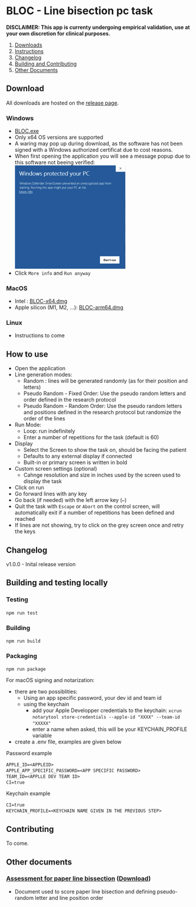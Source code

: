 # BLOC - Line bisection pc task

**DISCLAIMER: This app is currenty undergoing empirical validation, use at your own discretion for clinical purposes.**

1. [Downloads](#downloads)
2. [Instructions](#instructions)
3. [Changelog](#changelog)
4. [Building and Contributing](#build)
5. [Other Documents](#docs)

<a id="downloads"></a>

## Download

All downloads are hosted on the [release page](https://github.com/JackGlobetrotter/bloc/releases/latest).

### Windows

- [BLOC.exe](https://github.com/JackGlobetrotter/bloc/releases/latest/download/BLOC.exe)
- Only x64 OS versions are supported
- A waring may pop up during download, as the software has not been signed with a Windows authorized certificat due to cost reasons.
- When first opening the application you will see a message popup due to this software not beeing verified: \
  <img src="https://github.com/JackGlobetrotter/bloc/blob/main/docs/windowsUnverifiedMessage.png?raw=true" alt="drawing" style="width:300px;"/>
- Click `More info` and `Run anyway`

### MacOS

- Intel : [BLOC-x64.dmg](https://github.com/JackGlobetrotter/bloc/releases/latest/download/BLOC-x64.dmg)
- Apple silicon (M1, M2, ...): [BLOC-arm64.dmg](https://github.com/JackGlobetrotter/bloc/releases/latest/download/BLOC-arm64.dmg)

### Linux

- Instructions to come

<a id="instructions"></a>

## How to use

- Open the application
- Line generation modes:
  - Random : lines will be generated randomly (as for their position and letters)
  - Pseudo Random - Fixed Order: Use the pseudo random letters and order defined in the research protocol
  - Pseudo Random - Random Order: Use the pseudo random letters and positions defined in the research protocol but randomize the order of the lines
- Run Mode:
  - Loop: run indefinitely
  - Enter a number of repetitions for the task (default is 60)
- Display
  - Select the Screen to show the task on, should be facing the patient
  - Defaults to any external display if connected
  - Built-in or primary screen is written in bold
- Custom screen settings (optional)
  - Cahnge resolution and size in inches used by the screen used to display the task
- Click on run
- Go forward lines with any key
- Go back (if needed) with the left arrow key (`←`)
- Quit the task with `Escape` or `Abort` on the control screen, will automatically exit if a number of repetitions has been defined and reached
- If lines are not showing, try to click on the grey screen once and retry the keys

<a id="changelog"></a>

## Changelog

v1.0.0 - Inital release version

<a id="build"></a>

## Building and testing locally

### Testing

`npm run test`

### Building

`npm run build`

### Packaging

`npm run package`

For macOS signing and notarization:

- there are two possiblities:
  - Using an app specific password, your dev id and team id
  - using the keychain
    - add your Apple Developper credentials to the keychain: `xcrun notarytool store-credentials --apple-id "XXXX" --team-id "XXXXX"`
    - enter a name when asked, this will be your KEYCHAIN_PROFILE variable
- create a .env file, examples are given below

Password example

```
APPLE_ID=<APPLEID>
APPLE_APP_SPECIFIC_PASSWORD=<APP SPECIFIC PASSWORD>
TEAM_ID=<APPLLE DEV TEAM ID>
CI=true
```

Keychain example

```
CI=true
KEYCHAIN_PROFILE=<KEYCHAIN NAME GIVEN IN THE PREVIOUS STEP>
```

## Contributing

To come.

<a id="docs"></a>

## Other documents

### [Assessment for paper line bissection](https://github.com/JackGlobetrotter/bloc/blob/main/docs/FeuilleDePassation.pdf) ([Download](https://raw.githubusercontent.com/JackGlobetrotter/bloc/main/docs/FeuilleDePassation.pdf))

- Document used to score paper line bisection and defining pseudo-random letter and line position order
